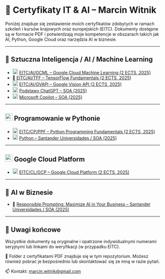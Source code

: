 # 📄 Certyfikaty IT & AI – Marcin Witnik

Poniżej znajduje się zestawienie moich certyfikatów zdobytych w ramach szkoleń i kursów krajowych oraz europejskich (EITC). Dokumenty dostępne są w formacie PDF i potwierdzają moje kompetencje w obszarach takich jak AI, Python, Google Cloud oraz narzędzia AI w biznesie.

---

## 🧠 Sztuczna Inteligencja / AI / Machine Learning

- <img src="https://upload.wikimedia.org/wikipedia/commons/thumb/5/53/Google_%22G%22_Logo.svg/48px-Google_%22G%22_Logo.svg.png" width="18"/> [EITC/AI/GCML – Google Cloud Machine Learning (2 ECTS, 2025)](https://www.eitci.org/val.php?id=EITC/AI/GCML/SLJ25004739&t=cxHPTzTRHfCF6245)
- 📜 [EITC/AI/TFF – TensorFlow Fundamentals (2 ECTS, 2025)](https://www.eitci.org/val.php?id=EITC/AI/TFF/SLJ25004739&t=ShW35LqHBDQvgc7z)
- <img src="https://upload.wikimedia.org/wikipedia/commons/thumb/5/53/Google_%22G%22_Logo.svg/48px-Google_%22G%22_Logo.svg.png" width="18"/> [EITC/AI/GVAPI – Google Vision API (2 ECTS, 2025)](https://www.eitci.org/val.php?id=EITC/AI/GVAPI/SLJ25004739&t=1JHvjd3V0d21mwtg)
- <img src="https://upload.wikimedia.org/wikipedia/commons/0/04/ChatGPT_logo.svg" width="18"/> [Podstawy ChatGPT – SOA (2025)](Podstawy%20ChatGPT%20Certyfikat.pdf)
- <img src="https://upload.wikimedia.org/wikipedia/commons/4/44/Microsoft_logo.svg" width="18"/> [Microsoft Copilot – SOA (2025)](Podstawy%20Microsoft%20Copilot.pdf)

---

## <img src="https://upload.wikimedia.org/wikipedia/commons/thumb/c/c3/Python-logo-notext.svg/48px-Python-logo-notext.svg.png" width="24"/> Programowanie w Pythonie

- <img src="https://upload.wikimedia.org/wikipedia/commons/thumb/c/c3/Python-logo-notext.svg/24px-Python-logo-notext.svg.png" width="18"/> [EITC/CP/PPF – Python Programming Fundamentals (2 ECTS, 2025)](https://www.eitci.org/val.php?id=EITC/CP/PPF/SLJ25004739&t=47BTnqjt1KP1lr5w)
- <img src="https://upload.wikimedia.org/wikipedia/commons/thumb/c/c3/Python-logo-notext.svg/24px-Python-logo-notext.svg.png" width="18"/> [Python – Santander Universidades / SOA (2025)](Python%20Santander%20Certyfikat.pdf)

---

## <img src="https://upload.wikimedia.org/wikipedia/commons/thumb/5/53/Google_%22G%22_Logo.svg/48px-Google_%22G%22_Logo.svg.png" width="24"/> Google Cloud Platform

- <img src="https://upload.wikimedia.org/wikipedia/commons/thumb/5/53/Google_%22G%22_Logo.svg/48px-Google_%22G%22_Logo.svg.png" width="18"/> [EITC/CL/GCP – Google Cloud Platform (2 ECTS, 2025)](https://www.eitci.org/val.php?id=EITC/CL/GCP/SLJ25004739&t=wDpwrFKg4XhcV9JS)

---

## 💼 AI w Biznesie

- 📜 [Responsible Prompting: Maximize AI in Your Business – Santander Universidades / SOA (2025)](AI%20in%20business%20Santander%20Certyfikat.pdf)

---

## 🔗 Uwagi końcowe

Wszystkie dokumenty są oryginalne i opatrzone indywidualnymi numerami seryjnymi lub linkami do weryfikacji (w przypadku EITC). 

📁 Folder z certyfikatami PDF znajduje się w tym repozytorium. Możesz również pobrać je bezpośrednio lub skontaktować się ze mną w razie pytań.

📫 Kontakt: marcin.witnik@gmail.com

